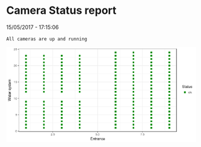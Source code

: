 Camera Status report
================
15/05/2017 - 17:15:06

    All cameras are up and running

![](camreport_files/figure-markdown_github/unnamed-chunk-2-1.png)

